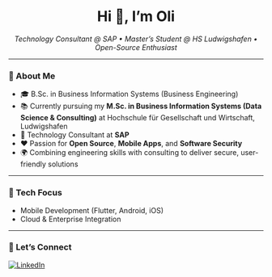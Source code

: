 <h1 align="center">Hi 👋, I’m Oli</h1>
<p align="center">
  <em>Technology Consultant @ SAP • Master’s Student @ HS Ludwigshafen • Open-Source Enthusiast</em>
</p>

---

### 🚀 About Me
- 🎓 B.Sc. in Business Information Systems (Business Engineering)  
- 📚 Currently pursuing my **M.Sc. in Business Information Systems (Data Science & Consulting)** at Hochschule für Gesellschaft und Wirtschaft, Ludwigshafen  
- 💼 Technology Consultant at **SAP**  
- ❤️ Passion for **Open Source**, **Mobile Apps**, and **Software Security**  
- 🌍 Combining engineering skills with consulting to deliver secure, user-friendly solutions  

---

### 🔧 Tech Focus
- Mobile Development (Flutter, Android, iOS)   
- Cloud & Enterprise Integration

---

### 🤝 Let’s Connect
[![LinkedIn](https://img.shields.io/badge/LinkedIn-Olison%20Sturm-blue?style=flat&logo=linkedin)](https://www.linkedin.com/in/olisonsturm)
